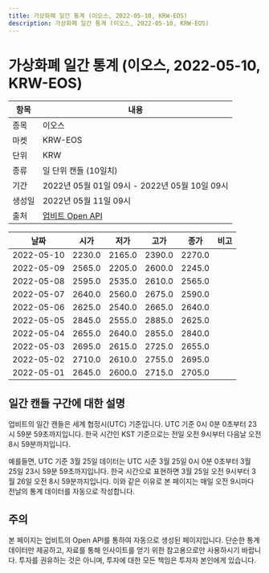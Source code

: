 ```yaml
---
title: 가상화폐 일간 통계 (이오스, 2022-05-10, KRW-EOS)
description: 가상화폐 일간 통계 (이오스, 2022-05-10, KRW-EOS)
---
```



가상화폐 일간 통계 (이오스, 2022-05-10, KRW-EOS)
===

|항목|내용|
|--|--|
|종목|이오스|
|마켓|KRW-EOS|
|단위|KRW|
|종류|일 단위 캔들 (10일치)|
|기간|2022년 05월 01일 09시 - 2022년 05월 10일 09시|
|생성일|2022년 05월 11일 09시|
|출처|[업비트 Open API](https://docs.upbit.com)|


|날짜|시가|저가|고가|종가|비고|
|--|--|--|--|--|--|
|2022-05-10|2230.0|2165.0|2390.0|2270.0|    |
|2022-05-09|2565.0|2205.0|2600.0|2245.0|    |
|2022-05-08|2595.0|2535.0|2610.0|2565.0|    |
|2022-05-07|2640.0|2560.0|2675.0|2590.0|    |
|2022-05-06|2625.0|2540.0|2665.0|2640.0|    |
|2022-05-05|2845.0|2555.0|2885.0|2625.0|    |
|2022-05-04|2655.0|2640.0|2855.0|2840.0|    |
|2022-05-03|2695.0|2615.0|2725.0|2655.0|    |
|2022-05-02|2710.0|2610.0|2755.0|2695.0|    |
|2022-05-01|2645.0|2600.0|2715.0|2705.0|    |


일간 캔들 구간에 대한 설명
---


업비트의 일간 캔들은 세계 협정시(UTC) 기준입니다. 
UTC 기준 0시 0분 0초부터 23시 59분 59초까지입니다. 
한국 시간인 KST 기준으로는 전일 오전 9시부터 다음날 오전 8시 59분까지입니다. 


예를들면, UTC 기준 3월 25일 데이터는 UTC 시준 3월 25일 0시 0분 0초부터 3월 25일 23시 59분 59초까지입니다. 
한국 시간으로 표현하면 3월 25일 오전 9시부터 3월 26일 오전 8시 59분까지입니다. 
이와 같은 이유로 본 페이지는 매일 오전 9시마다 전날의 통계 데이터를 자동으로 작성합니다. 


주의
---


본 페이지는 업비트의 Open API를 통하여 자동으로 생성된 페이지입니다. 
단순한 통계 데이터만 제공하고, 자료를 통해 인사이트를 얻기 위한 참고용으로만 사용하시기 바랍니다. 
투자를 권유하는 것은 아니며, 투자에 대한 모든 책임은 투자자 본인에게 있습니다. 
